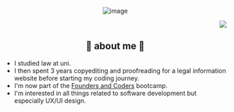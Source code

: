 <div align="center">

![image](https://user-images.githubusercontent.com/104517597/196558418-63fd2583-c9ac-48a2-a5b4-c37652ba1566.png)

<div align="right">

[<img src="https://img.shields.io/badge/LinkedIn-0077B5?style=for-the-badge&logo=linkedin&logoColor=white">](https://www.linkedin.com/in/derek-lo-ltl/)

</div>

</div>

<div align="center"> 

## :see_no_evil: about me :see_no_evil:

</div>

* I studied law at uni.
* I then spent 3 years copyediting and proofreading for a legal information website before starting my coding journey.
* I'm now part of the [Founders and Coders](https://www.foundersandcoders.com/) bootcamp.
* I'm interested in all things related to software development but especially UX/UI design.


<!--
**LL835/LL835** is a ✨ _special_ ✨ repository because its `README.md` (this file) appears on your GitHub profile.

Here are some ideas to get you started:

- 🔭 I’m currently working on ...
- 🌱 I’m currently learning ...
- 👯 I’m looking to collaborate on ...
- 🤔 I’m looking for help with ...
- 💬 Ask me about ...
- 📫 How to reach me: ...
- 😄 Pronouns: ...
- ⚡ Fun fact: ...
-->
